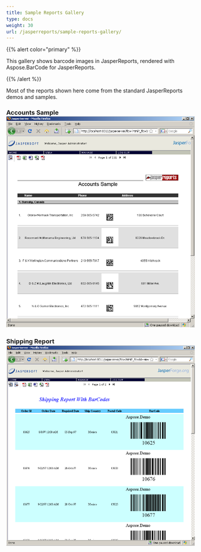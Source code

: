 ```yaml
---
title: Sample Reports Gallery
type: docs
weight: 30
url: /jasperreports/sample-reports-gallery/
---
```


{{% alert color="primary" %}} 

This gallery shows barcode images in JasperReports, rendered with Aspose.BarCode for JasperReports.

{{% /alert %}} 

Most of the reports shown here come from the standard JasperReports demos and samples.
### **Accounts Sample ![todo:image_alt_text](sample-reports-gallery_1.png)**
### **Shipping Report ![todo:image_alt_text](sample-reports-gallery_2.png)**
